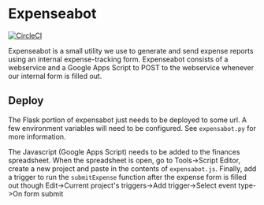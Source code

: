 # Expenseabot

[![CircleCI](https://circleci.com/gh/pennlabs/expensabot.svg?style=shield)](https://circleci.com/gh/pennlabs/expensabot)

Expenseabot is a small utility we use to generate and send expense reports using an internal expense-tracking form. Expenseabot consists of a webservice and a Google Apps Script to POST to the webservice whenever our internal form is filled out.

## Deploy

The Flask portion of expensabot just needs to be deployed to some url. A few environment variables will need to be configured. See `expensabot.py` for more information.

The Javascript (Google Apps Script) needs to be added to the finances spreadsheet. When the spreadsheet is open, go to Tools->Script Editor, create a new project and paste in the contents of `expensabot.js`. Finally, add a trigger to run the `submitExpense` function after the expense form is filled out though Edit->Current project's triggers->Add trigger->Select event type->On form submit
